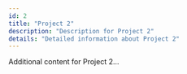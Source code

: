 ```yaml
---
id: 2
title: "Project 2"
description: "Description for Project 2"
details: "Detailed information about Project 2"
---
```


Additional content for Project 2...